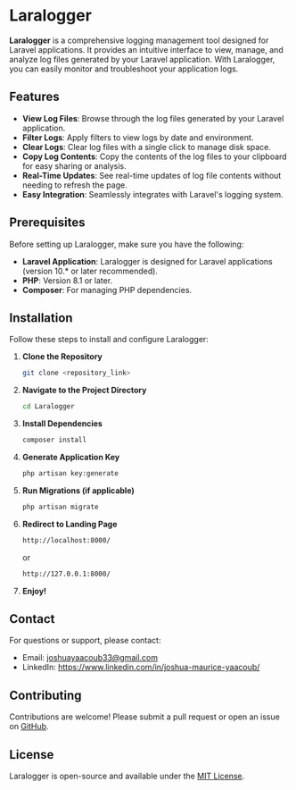 # Laralogger

**Laralogger** is a comprehensive logging management tool designed for Laravel applications. It provides an intuitive interface to view, manage, and analyze log files generated by your Laravel application. With Laralogger, you can easily monitor and troubleshoot your application logs.

## Features

- **View Log Files**: Browse through the log files generated by your Laravel application.
- **Filter Logs**: Apply filters to view logs by date and environment.
- **Clear Logs**: Clear log files with a single click to manage disk space.
- **Copy Log Contents**: Copy the contents of the log files to your clipboard for easy sharing or analysis.
- **Real-Time Updates**: See real-time updates of log file contents without needing to refresh the page.
- **Easy Integration**: Seamlessly integrates with Laravel's logging system.

## Prerequisites

Before setting up Laralogger, make sure you have the following:

- **Laravel Application**: Laralogger is designed for Laravel applications (version 10.* or later recommended).
- **PHP**: Version 8.1 or later.
- **Composer**: For managing PHP dependencies.

## Installation

Follow these steps to install and configure Laralogger:

1. **Clone the Repository**

   ```bash
   git clone <repository_link>
   ```
2. **Navigate to the Project Directory**
   ```bash
   cd Laralogger
   ```
3. **Install Dependencies**
   ```bash
   composer install
   ```
4. **Generate Application Key**
   ```bash
   php artisan key:generate
   ```
5. **Run Migrations (if applicable)**
   ```bash
   php artisan migrate
   ```
6. **Redirect to Landing Page**
   ```bash
   http://localhost:8000/
   ```
   or
   ```bash
   http://127.0.0.1:8000/
   ```
7. **Enjoy!**

## Contact
For questions or support, please contact:
* Email: joshuayaacoub33@gmail.com
* LinkedIn: https://www.linkedin.com/in/joshua-maurice-yaacoub/

## Contributing

Contributions are welcome! Please submit a pull request or open an issue on [GitHub](https://github.com/yourusername/laralogger).

## License

Laralogger is open-source and available under the [MIT License](LICENSE).
